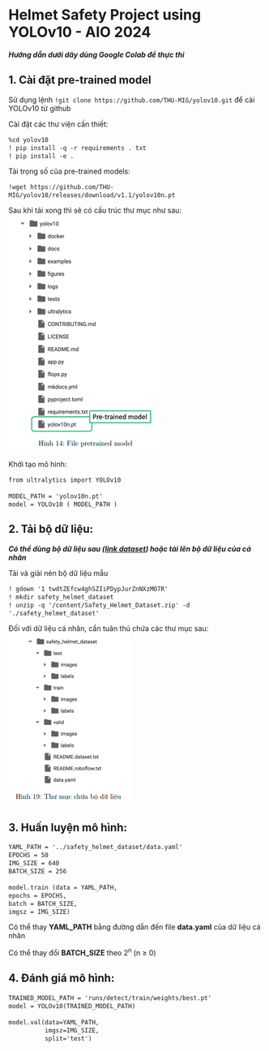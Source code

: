 <!-- # helmet-safety-yolov10-PM01-AIO2024 -->
# Helmet Safety Project using YOLOv10 - AIO 2024

***Hướng dẫn dưới dây dùng Google Colab để thực thi***

## 1. Cài đặt pre-trained model
Sử dụng lệnh `!git clone https://github.com/THU-MIG/yolov10.git` để cài YOLOv10 từ github

Cài đặt các thư viện cần thiết: 
```
%cd yolov10
! pip install -q -r requirements . txt
! pip install -e .
```

Tải trọng số của pre-trained models: 
```
!wget https://github.com/THU-MIG/yolov10/releases/download/v1.1/yolov10n.pt
```

Sau khi tải xong thì sẽ có cấu trúc thư mục như sau: 
![alt text](assets/image/file_pretrained_model.png)

Khởi tạo mô hình: 
```
from ultralytics import YOLOv10

MODEL_PATH = 'yolov10n.pt'
model = YOLOv10 ( MODEL_PATH )
```

## 2. Tải bộ dữ liệu: 
***Có thể dùng bộ dữ liệu sau ([link dataset](https://drive.google.com/file/d/1twdtZEfcw4ghSZIiPDypJurZnNXzMO7R/view?usp=sharing)) hoặc tải lên bộ dữ liệu của cá nhân***

Tải và giải nén bộ dữ liệu mẫu
```
! gdown '1 twdtZEfcw4ghSZIiPDypJurZnNXzMO7R'
! mkdir safety_helmet_dataset
! unzip -q '/content/Safety_Helmet_Dataset.zip' -d './safety_helmet_dataset'
```
Đối với dữ liệu cá nhân, cần tuân thủ chứa các thư mục sau: 
![alt text](assets/image/folder_dataset.png)

## 3. Huấn luyện mô hình: 
```
YAML_PATH = '../safety_helmet_dataset/data.yaml'
EPOCHS = 50
IMG_SIZE = 640
BATCH_SIZE = 256

model.train (data = YAML_PATH,
epochs = EPOCHS,
batch = BATCH_SIZE,
imgsz = IMG_SIZE)
```

Có thể thay **YAML_PATH** bằng đường dẫn đến file **data.yaml** của dữ liệu cá nhân

Có thể thay đổi **BATCH_SIZE** theo $2^n$ (n &ge; 0)

## 4. Đánh giá mô hình: 
```
TRAINED_MODEL_PATH = 'runs/detect/train/weights/best.pt'
model = YOLOv10(TRAINED_MODEL_PATH)

model.val(data=YAML_PATH,
          imgsz=IMG_SIZE,
          split='test')
```